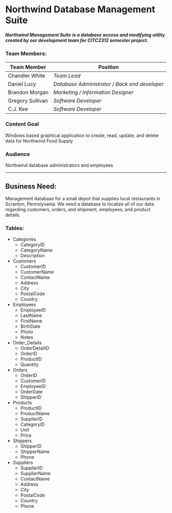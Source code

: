 # Northwind Database Management Suite

##### Northwind Management Suite is a database access and modifying utility created by our development team for CITC2312 semester project.

### Team Members: 
Team Member | Position
------------ | -------------
Chandler White | _Team Lead_
Daniel Lucy | _Database Administrator / Back end developer_
Brandon Morgan | _Marketing / Information Designer_
Gregory Sullivan | _Software Developer_
C.J. Kee | _Software Developer_

### Content Goal
Windows based graphical application to create, read, update, and delete data for Northwind Food Supply

### Audience 
Northwind database administrators and employees

------------------------------------------------------------------------------------------
## Business Need:

Management database for a small depot that supplies local restaurants in Scranton, Pennslyvania. We need a database to localize all of our data regarding customers, orders, and shipment, employees, and product details.

### Tables:

* Categories
   * CategoryID
   * CategoryName
   * Description 
* Customers 
   * CustomerID
   * CustomerName
   * ContactName
   * Address
   * City
   * PostalCode
   * Country
* Employees
   * EmployeeID
   * LastName
   * FirstName
   * BirthDate
   * Photo
   * Notes
* Order_Details
   * OrderDetailID
   * OrderID
   * ProductID
   * Quantity
* Orders 
   * OrderID
   * CustomerID
   * EmployeeID
   * OrderDate
   * ShipperID 
* Products
   * ProductID
   * ProductName
   * SupplierID
   * CategoryID
   * Unit
   * Price
* Shippers
   * ShipperID
   * ShipperName
   * Phone
* Suppliers
   * SupplierID
   * SupplierName
   * ContactName
   * Address
   * City
   * PostalCode
   * Country
   * Phone
